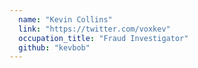 ```yaml
---
  name: "Kevin Collins"
  link: "https://twitter.com/voxkev"
  occupation_title: "Fraud Investigator"
  github: "kevbob"
---
```

